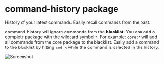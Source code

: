 # command-history package

History of your latest commands. Easily recall commands from the past.

command-history will ignore commands from the **blacklist**. You can add a complete package with the wildcard symbol `*`. For example: `core:*` will add all commands from the core package to the blacklist.
Easily add a command to the blacklist by hitting `cmd-x` while the command is selected in the history.



![Screenshot](http://i.giphy.com/l0Exsolhp9ARDHXtm.gif)
